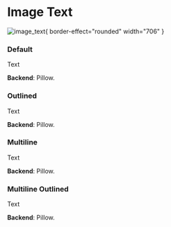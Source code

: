 # Image Text

![image_text](image_text.png){ border-effect="rounded" width="706" }

### Default

Text

**Backend**: Pillow.

### Outlined

Text

**Backend**: Pillow.

### Multiline

Text

**Backend**: Pillow.

### Multiline Outlined

Text

**Backend**: Pillow.

